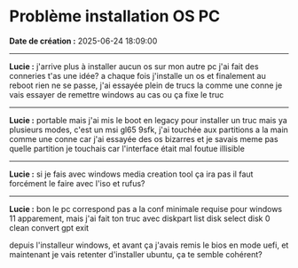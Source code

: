 # Problème installation OS PC

**Date de création :** 2025-06-24 18:09:00

---

**Lucie :**
j'arrive plus à installer aucun os sur mon autre pc j'ai fait des conneries t'as une idée? a chaque fois j'installe un os et finalement au reboot rien ne se passe, j'ai essayée plein de trucs la comme une conne je vais essayer de remettre windows au cas ou ça fixe le truc

---

**Lucie :**
portable mais j'ai mis le boot en legacy pour installer un truc mais ya plusieurs modes, c'est un msi  gl65 9sfk, j'ai touchée aux partitions a la main comme une conne car j'ai essayée des os bizarres et je savais meme pas quelle partition je touchais car l'interface était mal foutue illisible

---

**Lucie :**
si je fais avec windows media creation tool ça ira pas il faut forcément le faire avec l'iso et rufus?

---

**Lucie :**
bon le pc correspond pas a la conf minimale requise pour windows 11 apparement, mais j'ai fait ton truc avec diskpart
list disk
select disk 0
clean
convert gpt
exit

depuis l'installeur windows, et avant ça j'avais remis le bios en mode uefi, et maintenant je vais retenter d'installer ubuntu, ça te semble cohérent?
